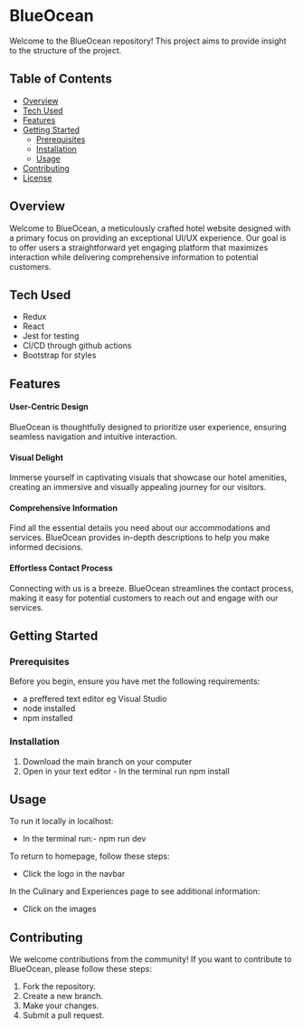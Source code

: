 # BlueOcean

Welcome to the BlueOcean repository! This project aims to provide insight to the structure of the project.

## Table of Contents
- [Overview](#overview)
- [Tech Used](#tech-used)
- [Features](#features)
- [Getting Started](#getting-started)
  - [Prerequisites](#prerequisites)
  - [Installation](#installation)
  - [Usage](#usage)
- [Contributing](#contributing)
- [License](#license)


## Overview
Welcome to BlueOcean, a meticulously crafted hotel website designed with a primary focus on providing an exceptional UI/UX experience. Our goal is to offer users a straightforward yet engaging platform that maximizes interaction while delivering comprehensive information to potential customers.

## Tech Used
- Redux 
- React
- Jest for testing
- CI/CD through github actions
- Bootstrap for styles

## Features

#### User-Centric Design
BlueOcean is thoughtfully designed to prioritize user experience, ensuring seamless navigation and intuitive interaction.

#### Visual Delight
Immerse yourself in captivating visuals that showcase our hotel amenities, creating an immersive and visually appealing journey for our visitors.

#### Comprehensive Information
Find all the essential details you need about our accommodations and services. BlueOcean provides in-depth descriptions to help you make informed decisions.

#### Effortless Contact Process
Connecting with us is a breeze. BlueOcean streamlines the contact process, making it easy for potential customers to reach out and engage with our services.

## Getting Started

### Prerequisites

Before you begin, ensure you have met the following requirements:

- a preffered text editor eg Visual Studio
- node installed
- npm installed

### Installation

1. Download the main branch on your computer
2. Open in your text editor - In the terminal run npm install

## Usage

To run it locally in localhost:
- In the terminal run:- npm run dev

To return to homepage, follow these steps:
- Click the logo in the navbar

In the Culinary and Experiences page to see additional information:
- Click on the images

## Contributing

We welcome contributions from the community! If you want to contribute to BlueOcean, please follow these steps:

1. Fork the repository.
2. Create a new branch.
3. Make your changes.
4. Submit a pull request.

